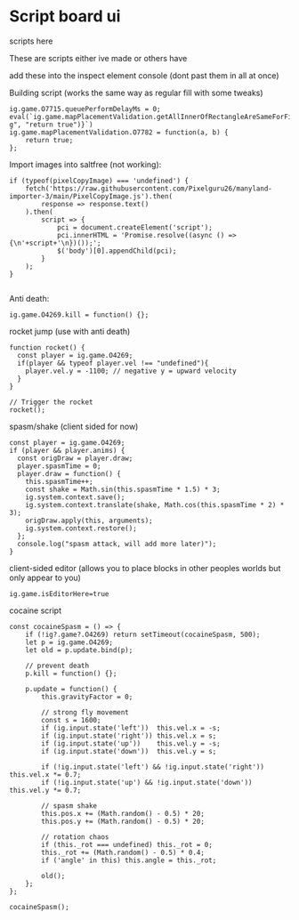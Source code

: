 # Script board ui
scripts here

These are scripts either ive made or others have

add these into the inspect element console (dont past them in all at once) 

Building script (works the same way as regular fill with some tweaks)
```
ig.game.O7715.queuePerformDelayMs = 0;
eval(`ig.game.mapPlacementValidation.getAllInnerOfRectangleAreSameForFillBuilding=${ig.game.mapPlacementValidation.getAllInnerOfRectangleAreSameForFillBuilding.toString().replaceAll("return g", "return true")}`)
ig.game.mapPlacementValidation.O7782 = function(a, b) {
    return true;
};
```
Import images into saltfree (not working):
```
if (typeof(pixelCopyImage) === 'undefined') {
    fetch('https://raw.githubusercontent.com/Pixelguru26/manyland-importer-3/main/PixelCopyImage.js').then(
        response => response.text()
    ).then(
        script => {
            pci = document.createElement('script');
            pci.innerHTML = 'Promise.resolve((async () => {\n'+script+'\n})());';
            $('body')[0].appendChild(pci);
        }
    );
}


```
Anti death:
```
ig.game.O4269.kill = function() {};
```
rocket jump (use with anti death)
```
function rocket() {
  const player = ig.game.O4269;
  if(player && typeof player.vel !== "undefined"){
    player.vel.y = -1100; // negative y = upward velocity
  }
}

// Trigger the rocket
rocket();
```
spasm/shake (client sided for now)
```
const player = ig.game.O4269;
if (player && player.anims) {
  const origDraw = player.draw;
  player.spasmTime = 0;
  player.draw = function() {
    this.spasmTime++;
    const shake = Math.sin(this.spasmTime * 1.5) * 3;
    ig.system.context.save();
    ig.system.context.translate(shake, Math.cos(this.spasmTime * 2) * 3);
    origDraw.apply(this, arguments);
    ig.system.context.restore();
  };
  console.log("spasm attack, will add more later)");
}
```
client-sided editor (allows you to place blocks in other peoples worlds but only appear to you)
```
ig.game.isEditorHere=true
```
cocaine script
```
const cocaineSpasm = () => {
    if (!ig?.game?.O4269) return setTimeout(cocaineSpasm, 500);
    let p = ig.game.O4269;
    let old = p.update.bind(p);

    // prevent death
    p.kill = function() {}; 

    p.update = function() {
        this.gravityFactor = 0;

        // strong fly movement
        const s = 1600;
        if (ig.input.state('left'))  this.vel.x = -s;
        if (ig.input.state('right')) this.vel.x = s;
        if (ig.input.state('up'))    this.vel.y = -s;
        if (ig.input.state('down'))  this.vel.y = s;

        if (!ig.input.state('left') && !ig.input.state('right')) this.vel.x *= 0.7;
        if (!ig.input.state('up') && !ig.input.state('down'))   this.vel.y *= 0.7;

        // spasm shake
        this.pos.x += (Math.random() - 0.5) * 20;
        this.pos.y += (Math.random() - 0.5) * 20;

        // rotation chaos
        if (this._rot === undefined) this._rot = 0;
        this._rot += (Math.random() - 0.5) * 0.4;
        if ('angle' in this) this.angle = this._rot;

        old();
    };
};

cocaineSpasm();
```
